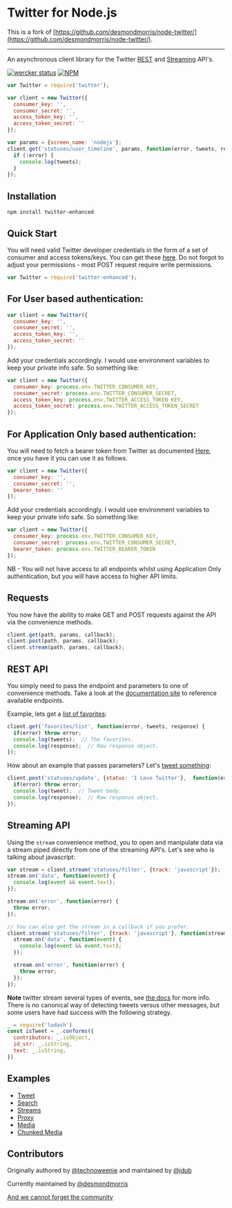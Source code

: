 # Twitter for Node.js


This is a fork of [https://github.com/desmondmorris/node-twitter/](https://github.com/desmondmorris/node-twitter/).

---

An asynchronous client library for the Twitter [REST](https://dev.twitter.com/rest/public) and [Streaming](https://dev.twitter.com/streaming/overview) API's.

[![wercker status](https://app.wercker.com/status/624dbe8ad011852d1e01d7dc03941fc5/s/master "wercker status")](https://app.wercker.com/project/bykey/624dbe8ad011852d1e01d7dc03941fc5) [![NPM](https://nodei.co/npm/twitter.png?mini=true)](https://nodei.co/npm/twitter/)

```javascript
var Twitter = require('twitter');

var client = new Twitter({
  consumer_key: '',
  consumer_secret: '',
  access_token_key: '',
  access_token_secret: ''
});

var params = {screen_name: 'nodejs'};
client.get('statuses/user_timeline', params, function(error, tweets, response) {
  if (!error) {
    console.log(tweets);
  }
});
```

## Installation

`npm install twitter-enhanced`

## Quick Start

You will need valid Twitter developer credentials in the form of a set of consumer and access tokens/keys.  You can get these [here](https://apps.twitter.com/).  Do not forgot to adjust your permissions - most POST request require write permissions.

```javascript
var Twitter = require('twitter-enhanced');
```

## For User based authentication:

```javascript
var client = new Twitter({
  consumer_key: '',
  consumer_secret: '',
  access_token_key: '',
  access_token_secret: ''
});
```

Add your credentials accordingly.  I would use environment variables to keep your private info safe.  So something like:

```javascript
var client = new Twitter({
  consumer_key: process.env.TWITTER_CONSUMER_KEY,
  consumer_secret: process.env.TWITTER_CONSUMER_SECRET,
  access_token_key: process.env.TWITTER_ACCESS_TOKEN_KEY,
  access_token_secret: process.env.TWITTER_ACCESS_TOKEN_SECRET
});
```
## For Application Only based authentication:

You will need to fetch a bearer token from Twitter as documented [Here](https://dev.twitter.com/oauth/application-only), once you have it you can use it as follows.

```javascript
var client = new Twitter({
  consumer_key: '',
  consumer_secret: '',
  bearer_token: ''
});
```

Add your credentials accordingly.  I would use environment variables to keep your private info safe.  So something like:

```javascript
var client = new Twitter({
  consumer_key: process.env.TWITTER_CONSUMER_KEY,
  consumer_secret: process.env.TWITTER_CONSUMER_SECRET,
  bearer_token: process.env.TWITTER_BEARER_TOKEN
});
```

NB - You will not have access to all endpoints whilst using Application Only authentication, but you will have access to higher API limits.

## Requests

You now have the ability to make GET and POST requests against the API via the convenience methods.

```javascript
client.get(path, params, callback);
client.post(path, params, callback);
client.stream(path, params, callback);
```

## REST API

You simply need to pass the endpoint and parameters to one of convenience methods.  Take a look at the [documentation site](https://dev.twitter.com/rest/public) to reference available endpoints.

Example, lets get a [list of favorites](https://dev.twitter.com/rest/reference/get/favorites/list):

```javascript
client.get('favorites/list', function(error, tweets, response) {
  if(error) throw error;
  console.log(tweets);  // The favorites.
  console.log(response);  // Raw response object.
});
```

How about an example that passes parameters?  Let's  [tweet something](https://dev.twitter.com/rest/reference/post/statuses/update):

```javascript
client.post('statuses/update', {status: 'I Love Twitter'},  function(error, tweet, response) {
  if(error) throw error;
  console.log(tweet);  // Tweet body.
  console.log(response);  // Raw response object.
});
```

## Streaming API

Using the `stream` convenience method, you to open and manipulate data via a stream piped directly from one of the streaming API's. Let's see who is talking about javascript:

```javascript
var stream = client.stream('statuses/filter', {track: 'javascript'});
stream.on('data', function(event) {
  console.log(event && event.text);
});

stream.on('error', function(error) {
  throw error;
});

// You can also get the stream in a callback if you prefer.
client.stream('statuses/filter', {track: 'javascript'}, function(stream) {
  stream.on('data', function(event) {
    console.log(event && event.text);
  });

  stream.on('error', function(error) {
    throw error;
  });
});
```

**Note** twitter stream several types of events, see [the docs](https://dev.twitter.com/streaming/overview/messages-types) for more info. There is no canonical way of detecting tweets versus other messages, but some users have had success with the following strategy.

```javascript
_ = require('lodash')
const isTweet = _.conforms({
  contributors: _.isObject,
  id_str: _.isString,
  text: _.isString,
})
```

## Examples

* [Tweet](https://github.com/desmondmorris/node-twitter/tree/master/examples#tweet)
* [Search](https://github.com/desmondmorris/node-twitter/tree/master/examples#search)
* [Streams](https://github.com/desmondmorris/node-twitter/tree/master/examples#streams)
* [Proxy](https://github.com/desmondmorris/node-twitter/tree/master/examples#proxy)
* [Media](https://github.com/desmondmorris/node-twitter/tree/master/examples#media)
* [Chunked Media](https://github.com/desmondmorris/node-twitter/tree/master/examples#chunked-media)

## Contributors

Originally authored by  [@technoweenie](http://github.com/technoweenie)
 and maintained by [@jdub](http://github.com/jdub)

Currently maintained by [@desmondmorris](http://github.com/desmondmorris)

[And we cannot forget the community](https://github.com/desmondmorris/node-twitter/graphs/contributors)
